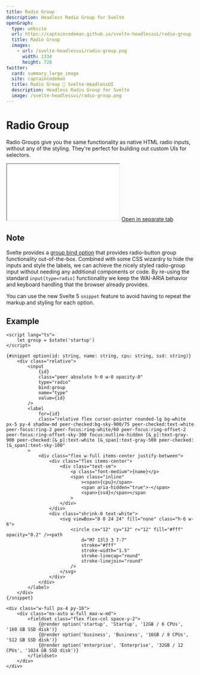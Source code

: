 ```yaml
---
title: Radio Group
description: Headless Radio Group for Svelte
openGraph:
  type: website
  url: https://captaincodeman.github.io/svelte-headlessui/radio-group
  title: Radio Group
  images:
    - url: /svelte-headlessui/radio-group.png
      width: 1334
      height: 720
twitter:
  card: summary_large_image
  site: captaincodeman
  title: Radio Group 🚀 Svelte-HeadlessUI
  description: Headless Radio Group for Svelte
  image: /svelte-headlessui/radio-group.png
---
```


# Radio Group

Radio Groups give you the same functionality as native HTML radio inputs, without any of the styling. They're perfect for building out custom UIs for selectors.

<iframe class="w-full h-[360px] rounded-xl border-none" src="./example/radio-group"></iframe>
<a href="./example/radio-group" target="_blank">
	Open in separate tab
</a>

## Note

Svelte provides a [group bind option](https://svelte.dev/docs#template-syntax-element-directives-bind-group) that provides radio-button group functionality out-of-the-box. Combined with some CSS wizardry to hide the inputs and style the labels, we can achieve the nicely styled radio-group input without needing any additional components or code. By re-using the standard `input[type=radio]` functionality we keep the WAI-ARIA behavior and keyboard handling that the browser already provides.

You can use the new Svelte 5 `snippet` feature to avoid having to repeat the markup and styling for each option.

## Example

```svelte
<script lang="ts">
	let group = $state('startup')
</script>

{#snippet option(id: string, name: string, cpu: string, ssd: string)}
	<div class="relative">
		<input
			{id}
			class="peer absolute h-0 w-0 opacity-0"
			type="radio"
			bind:group
			name="type"
			value={id}
		/>
		<label
			for={id}
			class="relative flex cursor-pointer rounded-lg bg-white px-5 py-4 shadow-md peer-checked:bg-sky-900/75 peer-checked:text-white peer-focus:ring-2 peer-focus:ring-white/60 peer-focus:ring-offset-2 peer-focus:ring-offset-sky-300 focus:outline-hidden [&_p]:text-gray-900 peer-checked:[&_p]:text-white [&_span]:text-gray-500 peer-checked:[&_span]:text-sky-100"
		>
			<div class="flex w-full items-center justify-between">
				<div class="flex items-center">
					<div class="text-sm">
						<p class="font-medium">{name}</p>
						<span class="inline"
							><span>{cpu}</span>
							<span aria-hidden="true">·</span>
							<span>{ssd}</span></span
						>
					</div>
				</div>
				<div class="shrink-0 text-white">
					<svg viewBox="0 0 24 24" fill="none" class="h-6 w-6">
						<circle cx="12" cy="12" r="12" fill="#fff" opacity="0.2" /><path
							d="M7 13l3 3 7-7"
							stroke="#fff"
							stroke-width="1.5"
							stroke-linecap="round"
							stroke-linejoin="round"
						/>
					</svg>
				</div>
			</div>
		</label>
	</div>
{/snippet}

<div class="w-full px-4 py-16">
	<div class="mx-auto w-full max-w-md">
		<fieldset class="flex flex-col space-y-2">
			{@render option('startup', 'Startup', '12GB / 6 CPUs', '160 GB SSD disk')}
			{@render option('business', 'Business', '16GB / 8 CPUs', '512 GB SSD disk')}
			{@render option('enterprise', 'Enterprise', '32GB / 12 CPUs', '1024 GB SSD disk')}
		</fieldset>
	</div>
</div>
```
